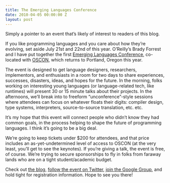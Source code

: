 ```yaml
---
title: The Emerging Languages Conference
date: 2010-04-05 00:00:00 Z
layout: post
---
```





Simply a pointer to an event that’s likely of interest to readers of this blog.

If you like programming languages and you care about how they’re evolving, set aside July 21st and 22nd of this year. O’Reilly’s Brady Forrest and I have put together the first [Emerging Languages Conference](http://emerginglangs.com/), co-located with [OSCON](http://www.oscon.com/oscon2010), which returns to Portland, Oregon this year.

The event is designed to get language designers, researchers, implementors, and enthusiasts in a room for two days to share experiences, successes, disasters, ideas, and hopes for the future. In the morning, folks working on interesting young languages (or language-related tech, like runtimes) will present 30 or 15 minute talks about their projects. In the afternoons, we’ll break into to freeform “unconference”-style sessions where attendees can focus on whatever floats their digits: compiler design, type systems, interpreters, source-to-source translation, etc. etc.

It’s my hope that this event will connect people who didn’t know they had common goals, in the process helping to shape the future of programming languages. I think it’s going to be a big deal.

We’re going to keep tickets under $200 for attendees, and that price includes an as-yet-undetermined level of access to OSCON (at the very least, you’ll get to see the keynotes). If you’re giving a talk, the event is free, of course. We’re trying to secure sponsorships to fly in folks from faraway lands who are on a tight student/academic budget.

Check out [the blog](http://emerginglangs.com/), [follow the event on Twitter](http://twitter.com/emerginglangs), [join the Google Group](https://groups.google.com/group/emerginglangs), and hold tight for registration information. Hope to see you there!
